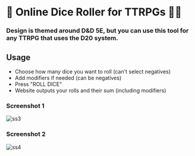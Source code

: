 # 🎲 Online Dice Roller for TTRPGs 🧙‍♂️
### Design is themed around D&D 5E, but you can use this tool for any TTRPG that uses the D20 system.

## Usage
- Choose how many dice you want to roll (can't select negatives)
- Add modifiers if needed (can be negatives)
- Press "ROLL DICE"
- Website outputs your rolls and their sum (including modifiers)

### Screenshot 1
![ss3](https://github.com/Michal-J-Kanios/ttrpg_dice_roller/assets/92123240/81602143-9c17-4bcf-9326-92624799f948)



### Screenshot 2
![ss4](https://github.com/Michal-J-Kanios/ttrpg_dice_roller/assets/92123240/7bf2d6ef-355f-4121-9b00-10493b4776e1)

